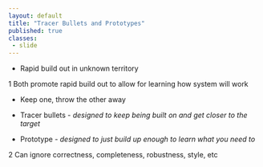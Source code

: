```yaml
---
layout: default
title: "Tracer Bullets and Prototypes"
published: true
classes:
 - slide
---
```


* Rapid build out in unknown territory
<div class="presenter-note">1 Both promote rapid build out to allow for learning how system will work</div>

* Keep one, throw the other away

* Tracer bullets - *designed to keep being built on and get closer to the target*

* Prototype - *designed to just build up enough to learn what you need to*
<div class="presenter-note">2 Can ignore correctness, completeness, robustness, style, etc</div>



